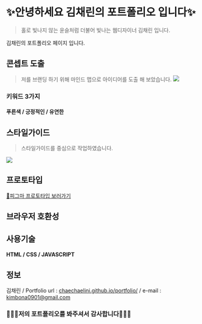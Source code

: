 # ✨안녕하세요 김채린의 포트폴리오 입니다✨

> 홀로 빛나지 않는 윤슬처럼 더불어 빛나는 웹디자이너 김채린 입니다.

김채린의 포트폴리오 페이지 입니다.

## 콘셉트 도출
>저를 브랜딩 하기 위해 마인드 맵으로 아이디어를 도출 해 보았습니다.
![](https://github.com/ChaeChaelini/portfolio/assets/142187098/29196bad-7559-4dc0-9b7a-9dc94346908c)

### 키워드 3가지
#### 푸른색 / 긍정적인 / 유연한

## 스타일가이드
>스타일가이드를 중심으로 작업하였습니다.

![](https://github.com/ChaeChaelini/portfolio/assets/142187098/06a14011-f238-4701-92b7-6143f8c7679b)

## 프로토타입
[🔗피그마 프로토타입 보러가기](https://www.figma.com/proto/9lbkUTtwf0wtP9voKoL3YF/Untitled?page-id=483%3A1348&type=design&node-id=483-1349&viewport=480%2C1551%2C0.4&t=8h5nmTc7SlMDVxGA-1&scaling=min-zoom&mode=design)

## 브라우저 호환성

## 사용기술
#### HTML / CSS / JAVASCRIPT

## 정보
김채린 / Portfolio url : [chaechaelini.github.io/portfolio/](chaechaelini.github.io/portfolio/) / e-mail : [kimbona0901@gmail.com](kimbona0901@gmail.com)

### 🙇🏻‍♀️저의 포트폴리오를 봐주셔서 감사합니다🙇🏻‍♀️